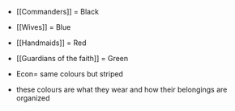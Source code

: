 - [[Commanders]] = Black
- [[Wives]] = Blue
- [[Handmaids]] = Red
- [[Guardians of the faith]] = Green

- Econ= same colours but striped

- these colours are what they wear and how their belongings are organized